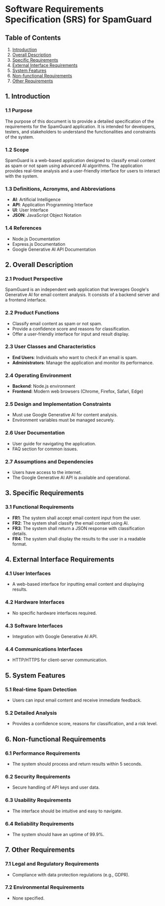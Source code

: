 # Software Requirements Specification (SRS) for SpamGuard

## Table of Contents
1. [Introduction](#introduction)
2. [Overall Description](#overall-description)
3. [Specific Requirements](#specific-requirements)
4. [External Interface Requirements](#external-interface-requirements)
5. [System Features](#system-features)
6. [Non-functional Requirements](#non-functional-requirements)
7. [Other Requirements](#other-requirements)

## 1. Introduction

### 1.1 Purpose
The purpose of this document is to provide a detailed specification of the requirements for the SpamGuard application. It is intended for developers, testers, and stakeholders to understand the functionalities and constraints of the system.

### 1.2 Scope
SpamGuard is a web-based application designed to classify email content as spam or not spam using advanced AI algorithms. The application provides real-time analysis and a user-friendly interface for users to interact with the system.

### 1.3 Definitions, Acronyms, and Abbreviations
- **AI**: Artificial Intelligence
- **API**: Application Programming Interface
- **UI**: User Interface
- **JSON**: JavaScript Object Notation

### 1.4 References
- Node.js Documentation
- Express.js Documentation
- Google Generative AI API Documentation

## 2. Overall Description

### 2.1 Product Perspective
SpamGuard is an independent web application that leverages Google's Generative AI for email content analysis. It consists of a backend server and a frontend interface.

### 2.2 Product Functions
- Classify email content as spam or not spam.
- Provide a confidence score and reasons for classification.
- Offer a user-friendly interface for input and result display.

### 2.3 User Classes and Characteristics
- **End Users**: Individuals who want to check if an email is spam.
- **Administrators**: Manage the application and monitor its performance.

### 2.4 Operating Environment
- **Backend**: Node.js environment
- **Frontend**: Modern web browsers (Chrome, Firefox, Safari, Edge)

### 2.5 Design and Implementation Constraints
- Must use Google Generative AI for content analysis.
- Environment variables must be managed securely.

### 2.6 User Documentation
- User guide for navigating the application.
- FAQ section for common issues.

### 2.7 Assumptions and Dependencies
- Users have access to the internet.
- The Google Generative AI API is available and operational.

## 3. Specific Requirements

### 3.1 Functional Requirements
- **FR1**: The system shall accept email content input from the user.
- **FR2**: The system shall classify the email content using AI.
- **FR3**: The system shall return a JSON response with classification details.
- **FR4**: The system shall display the results to the user in a readable format.

## 4. External Interface Requirements

### 4.1 User Interfaces
- A web-based interface for inputting email content and displaying results.

### 4.2 Hardware Interfaces
- No specific hardware interfaces required.

### 4.3 Software Interfaces
- Integration with Google Generative AI API.

### 4.4 Communications Interfaces
- HTTP/HTTPS for client-server communication.

## 5. System Features

### 5.1 Real-time Spam Detection
- Users can input email content and receive immediate feedback.

### 5.2 Detailed Analysis
- Provides a confidence score, reasons for classification, and a risk level.

## 6. Non-functional Requirements

### 6.1 Performance Requirements
- The system should process and return results within 5 seconds.

### 6.2 Security Requirements
- Secure handling of API keys and user data.

### 6.3 Usability Requirements
- The interface should be intuitive and easy to navigate.

### 6.4 Reliability Requirements
- The system should have an uptime of 99.9%.

## 7. Other Requirements

### 7.1 Legal and Regulatory Requirements
- Compliance with data protection regulations (e.g., GDPR).

### 7.2 Environmental Requirements
- None specified. 